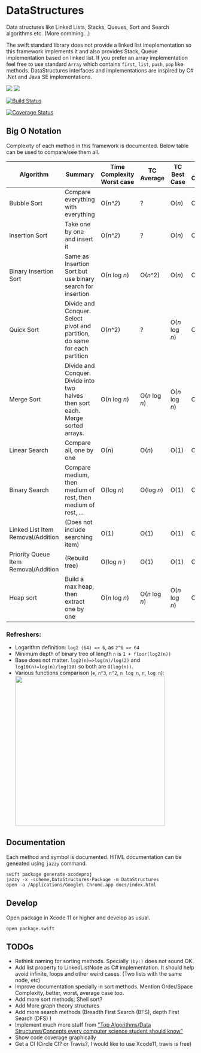 # DataStructures

Data structures like Linked Lists, Stacks, Queues, Sort and Search algorithms etc. (More comming...)

The swift standard library does not provide a linked list imeplementation so this framework implements it and also provides Stack, Queue implementation based on linked list. If you prefer an array implementation feel free to use standard `Array` which contains `first`, `list`, `push`, `pop` like methods. DataStructures interfaces and implementations are inspired by C# .Net and Java SE implementations.

<img src="https://img.shields.io/badge/Jazzy-docs-brightgreen.svg" />
<img src="https://img.shields.io/badge/coverage-99%25-brightgreen.svg" />

[![Build Status](https://travis-ci.com/nacho4d/DataStructures.svg?branch=master)](https://travis-ci.com/nacho4d/DataStructures)

[![Coverage Status](https://coveralls.io/repos/github/nacho4d/DataStructures/badge.svg?branch=master)](https://coveralls.io/github/nacho4d/DataStructures?branch=master)

## Big O Notation

Complexity of each method in this framework is documented. Below table can be used to compare/see them all.

| Algorithm | Summary | Time Complexity Worst case | TC Average | TC Best Case | Space Complexity |
|---|---|---|---|---|---|
| Bubble Sort | Compare everything with everything | O(*n^2*) | ? | O(*n*) | O(1) |
| Insertion Sort | Take one by one and insert it | O(*n^2*) | ? | O(*n*) | O(1) |
| Binary Insertion Sort | Same as Insertion Sort but use binary search for insertion | O(*n* log *n*) | O(*n*^2) | O(*n*) | O(1) |
| Quick Sort | Divide and Conquer. Select pivot and partition, do same for each partition | O(*n*^2) | ? | O(*n* log *n*) | O(1) |
| Merge Sort | Divide and Conquer. Divide into two halves then sort each. Merge sorted arrays. | O(*n* log *n*) | O(*n* log *n*) | O(*n* log *n*) | O(*n*) |
| Linear Search | Compare all, one by one | O(*n*) | O(*n*) | O(1) | O(1) |
| Binary Search | Compare medium, then medium of rest, then medium of rest, ... | O(log *n*) | O(log *n*) | O(1) | O(1) |
| Linked List Item Removal/Addition |(Does not include searching item)| O(1) | O(1) | O(1) | O(1) |
| Priority Queue Item Removal/Addition | (Rebuild tree) | O(log *n* ) | O(1) | O(1) | O(1) |
| Heap sort | Build a max heap, then extract one by one | O(*n* log *n*) | O(*n* log *n*) | O(*n* log *n*) | O(1) | 


### Refreshers:

- Logarithm definition: `log2 (64) => 6`, as `2^6 => 64`
- Minimum depth of binary tree of length `n` is  `1 + floor(log2(n))`
- Base does not matter. `log2(n)=>log(n)/log(2)` and  `log10(n)=log(n)/log(10)` so both are  `O(log(n))`.
- Various functions comparison (`e`, `n^3`, `n^2`, `n log n`, `n`, `log n`):<br> <img width=400 src="https://runestone.academy/runestone/static/pythonds/_images/newplot.png" />

## Documentation

Each method and symbol is documented. HTML documentation can be geneated using `jazzy` command.

    swift package generate-xcodeproj
    jazzy -x -scheme,DataStructures-Package -m DataStructures
    open -a /Applications/Google\ Chrome.app docs/index.html


## Develop

Open package in Xcode 11 or higher and develop as usual.

    open package.swift

## TODOs

- Rethink naming for sorting methods. Specially `(by:)` does not sound OK.
- Add list property to LinkedListNode as C# implementation. It should help avoid infinite, loops and other weird cases. (Two lists with the same node, etc)
- Improve documentation specially in sort methods. Mention Order/Space Complexity, better, worst, average case too.
- Add more sort methods; Shell sort?
- Add More graph theory structures
- Add more search methods (Breadth First Search (BFS), depth First Search (DFS) )
- Implement much more stuff from ["Top Algorithms/Data Structures/Concepts every computer science student should know"](https://link.medium.com/i99SUWm4GX)
- Show code coverage graphically
- Get a CI (Circle CI? or Travis?, I would like to use Xcode11, travis is free)
